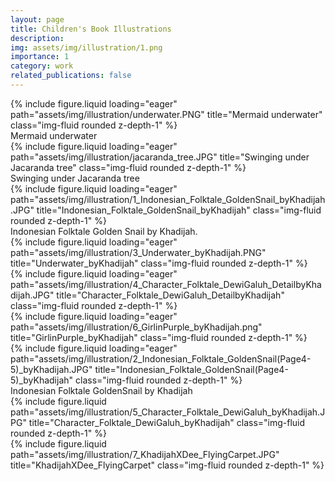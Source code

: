 ```yaml
---
layout: page
title: Children's Book Illustrations
description: 
img: assets/img/illustration/1.png
importance: 1
category: work
related_publications: false
---
```


<div class="row">
    <div class="col-sm mt-3 mt-md-0">
        {% include figure.liquid loading="eager" path="assets/img/illustration/underwater.PNG" title="Mermaid underwater" class="img-fluid rounded z-depth-1" %}
    </div>
</div>
<div class="caption">
Mermaid underwater
</div>


<div class="row">
    <div class="col-sm mt-3 mt-md-0">
        {% include figure.liquid loading="eager" path="assets/img/illustration/jacaranda_tree.JPG" title="Swinging under Jacaranda tree" class="img-fluid rounded z-depth-1" %}
    </div>
</div>
<div class="caption">
    Swinging under Jacaranda tree
</div>


<div class="row">
    <div class="col-sm mt-3 mt-md-0">
        {% include figure.liquid loading="eager" path="assets/img/illustration/1_Indonesian_Folktale_GoldenSnail_byKhadijah.JPG" title="Indonesian_Folktale_GoldenSnail_byKhadijah" class="img-fluid rounded z-depth-1" %}
    </div>
</div>
<div class="caption">
    Indonesian Folktale Golden Snail by Khadijah.
</div>



<div class="row">
    <div class="col-sm mt-3 mt-md-0">
        {% include figure.liquid loading="eager" path="assets/img/illustration/3_Underwater_byKhadijah.PNG" title="Underwater_byKhadijah" class="img-fluid rounded z-depth-1" %}
    </div>
    <div class="col-sm mt-3 mt-md-0">
        {% include figure.liquid loading="eager" path="assets/img/illustration/4_Character_Folktale_DewiGaluh_DetailbyKhadijah.JPG" title="Character_Folktale_DewiGaluh_DetailbyKhadijah" class="img-fluid rounded z-depth-1" %}
    </div>
    <div class="col-sm mt-3 mt-md-0">
        {% include figure.liquid loading="eager" path="assets/img/illustration/6_GirlinPurple_byKhadijah.png" title="GirlinPurple_byKhadijah" class="img-fluid rounded z-depth-1" %}
    </div>
</div>
<div class="caption">
    
</div>
<div class="row">
    <div class="col-sm mt-3 mt-md-0">
        {% include figure.liquid loading="eager" path="assets/img/illustration/2_Indonesian_Folktale_GoldenSnail(Page4-5)_byKhadijah.JPG" title="Indonesian_Folktale_GoldenSnail(Page4-5)_byKhadijah" class="img-fluid rounded z-depth-1" %}
    </div>
</div>
<div class="caption">
    Indonesian Folktale GoldenSnail by Khadijah
</div>



<div class="row justify-content-sm-center">
    <div class="col-sm-8 mt-3 mt-md-0">
        {% include figure.liquid path="assets/img/illustration/5_Character_Folktale_DewiGaluh_byKhadijah.JPG" title="Character_Folktale_DewiGaluh_byKhadijah" class="img-fluid rounded z-depth-1" %}
    </div>
    <div class="col-sm-4 mt-3 mt-md-0">
        {% include figure.liquid path="assets/img/illustration/7_KhadijahXDee_FlyingCarpet.JPG" title="KhadijahXDee_FlyingCarpet" class="img-fluid rounded z-depth-1" %}
    </div>
</div>
<div class="caption">
</div>

